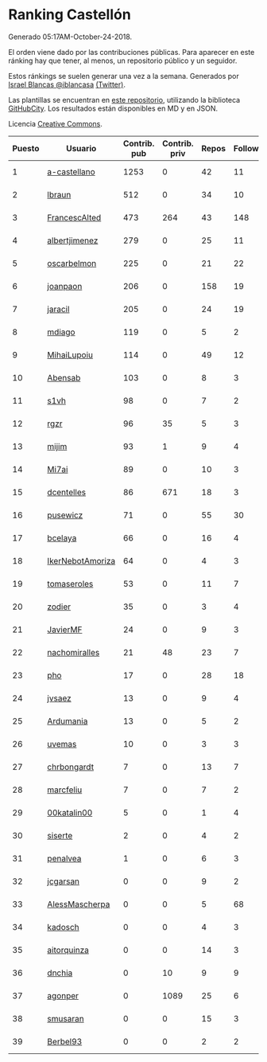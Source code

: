 # Ranking Castellón

Generado 05:17AM-October-24-2018.

El orden viene dado por las contribuciones públicas. Para aparecer en este ránking hay que tener, al menos, un repositorio público y un seguidor.

Estos ránkings se suelen generar una vez a la semana. Generados por [Israel Blancas @iblancasa](https://github.com/iblancasa/) [(Twitter)](https://twitter.com/iblancasa).

Las plantillas se encuentran en [este repositorio](https://github.com/iblancasa/GH-Spanish-Ranking), utilizando la biblioteca [GitHubCity](https://github.com/iblancasa/GitHubCity). Los resultados están disponibles en MD y en JSON.

Licencia [Creative Commons](https://creativecommons.org/licenses/by/4.0/).

| Puesto   |  Usuario  | Contrib. pub | Contrib. priv |Repos| Followers | Desde |  Avatar  |
|----------|-----------|--------------|---------------|-----|-----------|-------|----------|
|1|[a-castellano](https://github.com/a-castellano)|1253|0|42|11|2015-03-17|![a-castellano]()|
|2|[lbraun](https://github.com/lbraun)|512|0|34|10|2010-06-02|![lbraun]()|
|3|[FrancescAlted](https://github.com/FrancescAlted)|473|264|43|148|2010-06-25|![FrancescAlted]()|
|4|[albertjimenez](https://github.com/albertjimenez)|279|0|25|11|2015-05-21|![albertjimenez]()|
|5|[oscarbelmon](https://github.com/oscarbelmon)|225|0|21|22|2013-04-05|![oscarbelmon]()|
|6|[joanpaon](https://github.com/joanpaon)|206|0|158|19|2013-06-30|![joanpaon]()|
|7|[jaracil](https://github.com/jaracil)|205|0|24|19|2014-01-10|![jaracil]()|
|8|[mdiago](https://github.com/mdiago)|119|0|5|2|2016-09-20|![mdiago]()|
|9|[MihaiLupoiu](https://github.com/MihaiLupoiu)|114|0|49|12|2013-06-24|![MihaiLupoiu]()|
|10|[Abensab](https://github.com/Abensab)|103|0|8|3|2015-10-31|![Abensab]()|
|11|[s1vh](https://github.com/s1vh)|98|0|7|2|2014-10-09|![s1vh]()|
|12|[rgzr](https://github.com/rgzr)|96|35|5|3|2015-07-03|![rgzr]()|
|13|[mijim](https://github.com/mijim)|93|1|9|4|2016-02-01|![mijim]()|
|14|[Mi7ai](https://github.com/Mi7ai)|89|0|10|3|2016-12-10|![Mi7ai]()|
|15|[dcentelles](https://github.com/dcentelles)|86|671|18|3|2013-07-15|![dcentelles]()|
|16|[pusewicz](https://github.com/pusewicz)|71|0|55|30|2008-02-26|![pusewicz]()|
|17|[bcelaya](https://github.com/bcelaya)|66|0|16|4|2014-09-12|![bcelaya]()|
|18|[IkerNebotAmoriza](https://github.com/IkerNebotAmoriza)|64|0|4|3|2018-01-30|![IkerNebotAmoriza]()|
|19|[tomaseroles](https://github.com/tomaseroles)|53|0|11|7|2015-02-16|![tomaseroles]()|
|20|[zodier](https://github.com/zodier)|35|0|3|4|2010-11-13|![zodier]()|
|21|[JavierMF](https://github.com/JavierMF)|24|0|9|3|2013-01-17|![JavierMF]()|
|22|[nachomiralles](https://github.com/nachomiralles)|21|48|23|7|2013-06-26|![nachomiralles]()|
|23|[pho](https://github.com/pho)|17|0|28|18|2009-05-25|![pho]()|
|24|[jvsaez](https://github.com/jvsaez)|13|0|9|4|2012-06-10|![jvsaez]()|
|25|[Ardumania](https://github.com/Ardumania)|13|0|5|2|2012-02-17|![Ardumania]()|
|26|[uvemas](https://github.com/uvemas)|10|0|3|3|2011-10-03|![uvemas]()|
|27|[chrbongardt](https://github.com/chrbongardt)|7|0|13|7|2012-11-19|![chrbongardt]()|
|28|[marcfeliu](https://github.com/marcfeliu)|7|0|7|2|2013-10-01|![marcfeliu]()|
|29|[00katalin00](https://github.com/00katalin00)|5|0|1|4|2017-10-18|![00katalin00]()|
|30|[siserte](https://github.com/siserte)|2|0|4|2|2014-02-05|![siserte]()|
|31|[penalvea](https://github.com/penalvea)|1|0|6|3|2013-04-09|![penalvea]()|
|32|[jcgarsan](https://github.com/jcgarsan)|0|0|9|2|2013-09-26|![jcgarsan]()|
|33|[AlessMascherpa](https://github.com/AlessMascherpa)|0|0|5|68|2011-04-03|![AlessMascherpa]()|
|34|[kadosch](https://github.com/kadosch)|0|0|4|3|2011-12-31|![kadosch]()|
|35|[aitorquinza](https://github.com/aitorquinza)|0|0|14|3|2012-09-17|![aitorquinza]()|
|36|[dnchia](https://github.com/dnchia)|0|10|9|9|2015-08-14|![dnchia]()|
|37|[agonper](https://github.com/agonper)|0|1089|25|6|2015-01-27|![agonper]()|
|38|[smusaran](https://github.com/smusaran)|0|0|15|3|2015-11-10|![smusaran]()|
|39|[Berbel93](https://github.com/Berbel93)|0|0|2|2|2016-03-02|![Berbel93]()|
